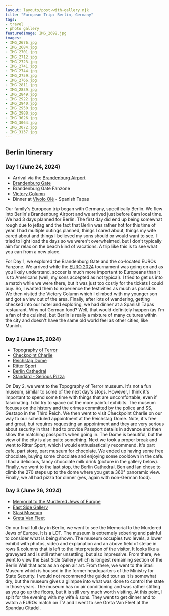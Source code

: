 ```yaml
---
layout: layouts/post-with-gallery.njk
title: "European Trip: Berlin, Germany"
tags:
- travel
- photo gallery
featuredImage: IMG_2692.jpg
images:
- IMG_2676.jpg
- IMG_2684.jpg
- IMG_2701.jpg
- IMG_2712.jpg
- IMG_2723.jpg
- IMG_2741.jpg
- IMG_2744.jpg
- IMG_2759.jpg
- IMG_2766.jpg
- IMG_2811.jpg
- IMG_2839.jpg
- IMG_2849.jpg
- IMG_2922.jpg
- IMG_2940.jpg
- IMG_2950.jpg
- IMG_2988.jpg
- IMG_3026.jpg
- IMG_3064.jpg
- IMG_3072.jpg
- IMG_3137.jpg
---
```

## Berlin Itinerary ##

### Day 1 (June 24, 2024) ###

* Arrival via the [Brandenburg Airport](https://ber.berlin-airport.de/en.html)
* [Brandenburg Gate](https://en.wikipedia.org/wiki/Brandenburg_Gate)
* Brandenburg Gate Fanzone
* [Victory Column](https://en.wikipedia.org/wiki/Berlin_Victory_Column)
* Dinner at [Vivolo Olé](https://vivolo.de) - Spanish Tapas

Our family's European trip began with Germany, specifically Berlin. We flew into Berlin's Brandenburg Airport and we arrived just before 8am local time. We had 3 days planned for Berlin. The first day did end up being somewhat rough due to jetlag and the fact that Berlin was rather hot for this time of year. I had multiple outings planned, things I cared about, things my wife cared about and things I believed my sons should or would want to see. I tried to light load the days so we weren't overwhelmed, but I don't typically aim for relax on the beach kind of vacations. A trip like this is to see what you can from a new place.

For Day 1, we explored the Brandenburg Gate and the co-located EUROs Fanzone. We arrived while the [EURO 2024](https://www.uefa.com/euro2024/) tournament was going on and as you likely understand, soccer is much more important to Europeans than it is to Americans (well, my sons accepted as not typical). I tried to get us into a match while we were there, but it was just too costly for the tickets I could buy. So, I wanted them to experience the festivities as much as possible. We then visited the Victory Column which I climbed with my younger son and got a view out of the area.  Finally, after lots of wandering, getting checked into our hotel and exploring, we had dinner at a Spanish Tapas restaurant. Why not German food? Well, that would definitely happen (as I'm a fan of the cuisine), but Berlin is really a mixture of many cultures within the city and doesn't have the same old world feel as other cities, like Munich.

### Day 2 (June 25, 2024) ###

* [Topography of Terror](https://en.wikipedia.org/wiki/Topography_of_Terror)
* [Checkpoint Charlie](https://en.wikipedia.org/wiki/Checkpoint_Charlie)
* [Reichstag Dome](https://www.bundestag.de/en)
* [Ritter Sport](https://www.ritter-sport.com/de/berlin)
* [Berlin Cathedral](https://www.berlinerdom.de/en/)
* [Standard - Serious Pizza](https://www.standard-berlin.de)

On Day 2, we went to the Topography of Terror museum. It's not a fun museum, similar to some of the next day's stops. However, I think it's important to spend some time with things that are uncomfortable, even if fascinating. I did try to space out the more painful exhibits. The museum focuses on the history and the crimes committed by the police and SS, Gestapo in the Third Reich. We then went to visit Checkpoint Charlie on our way to our scheduled appointment at the Reichstag Dome. Note, it's free and great, but requires requesting an appointment and they are very serious about security in that I had to provide Passport details in advance and then show the matching passports when going in. The Dome is beautiful, but the view of the city is also quite something. Next we took a proper break and went to Ritter Sport, which I would enthusiastically recommend. It's part cafe, part store, part museum for chocolate. We ended up having some free chocolate, buying some chocolate and enjoying some cooldown in the cafe. I had a delicious, fancy chocolate milk drink (picture in the gallery below). Finally, we went to the last stop, the Berlin Cathedral. Ben and Ian chose to climb the 270 steps up to the dome where you get a 360° panoramic view. Finally, we all had pizza for dinner (yes, again with non-German food).

### Day 3  (June 26, 2024) ###

* [Memorial to the Murdered Jews of Europe](https://en.wikipedia.org/wiki/Memorial_to_the_Murdered_Jews_of_Europe)
* [East Side Gallery](https://en.wikipedia.org/wiki/East_Side_Gallery)
* [Stasi Museum](https://www.stasimuseum.de/en/enindex.htm)
* [Greta Van Fleet](/blog/2024-06-26-greta-van-fleet)

On our final full day in Berlin, we went to see the Memorial to the Murdered Jews of Europe. It is a LOT. The museum is extremely sobering and painful to consider what is being shown. The museum occupies two levels, a lower exhibit with photos, video and explanation and an above field of stelae in rows & columns that is left to the interpretation of the visitor. It looks like a graveyard and is still rather unsettling, but also impressive. From there, we went to view the East Side Gallery which is longest remaining section of the Berlin Wall that acts as an open air art. From there, we went to the Stasi Museum which is housed in the former headquarters of the Ministry for State Security. I would not recommend the guided tour as it is somewhat dry, but the museum gives a glimpse into what was done to control the state in those years. The museum has no air conditioning and was rather stifling as you go up the floors, but it is still very much worth visiting. At this point, I split for the evening with my wife & sons. They went to get dinner and to watch a EUROs match on TV and I went to see Greta Van Fleet at the Spandau Citadel.
